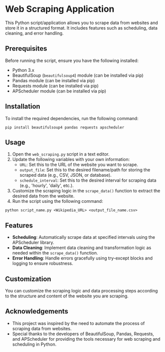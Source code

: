 # Web Scraping Application

This Python script/application allows you to scrape data from websites and store it in a structured format. It includes features such as scheduling, data cleaning, and error handling.

## Prerequisites

Before running the script, ensure you have the following installed:

- Python 3.x
- BeautifulSoup (`beautifulsoup4`) module (can be installed via pip)
- Pandas module (can be installed via pip)
- Requests module (can be installed via pip)
- APScheduler module (can be installed via pip)

## Installation

To install the required dependencies, run the following command:

```
pip install beautifulsoup4 pandas requests apscheduler
```

## Usage

1. Open the `web_scraping.py` script in a text editor.
2. Update the following variables with your own information:
   - `URL`: Set this to the URL of the website you want to scrape.
   - `output_file`: Set this to the desired filename/path for storing the scraped data (e.g., CSV, JSON, or database).
   - `schedule_interval`: Set this to the desired interval for scraping data (e.g., 'hourly', 'daily', etc.).
3. Customize the scraping logic in the `scrape_data()` function to extract the desired data from the website.
4. Run the script using the following command:

```
python script_name.py <Wikipedia_URL> <output_file_name.csv>

```

## Features

- **Scheduling**: Automatically scrape data at specified intervals using the APScheduler library.
- **Data Cleaning**: Implement data cleaning and transformation logic as needed within the `scrape_data()` function.
- **Error Handling**: Handle errors gracefully using try-except blocks and logging to ensure robustness.

## Customization

You can customize the scraping logic and data processing steps according to the structure and content of the website you are scraping.

## Acknowledgements

- This project was inspired by the need to automate the process of scraping data from websites.
- Special thanks to the developers of BeautifulSoup, Pandas, Requests, and APScheduler for providing the tools necessary for web scraping and scheduling in Python.